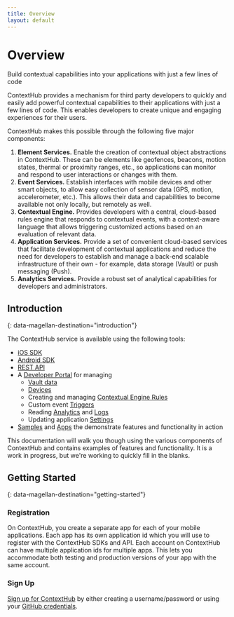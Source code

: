 ```yaml
---
title: Overview
layout: default
---
```


# Overview

<p class="subtitle">Build contextual capabilities into your applications with just a few lines of code</p>

ContextHub provides a mechanism for third party developers to quickly and easily add powerful contextual capabilities to their applications with just a few lines of code. This enables developers to create unique and engaging experiences for their users.

ContextHub makes this possible through the following five major components:


1. **Element Services.** Enable the creation of contextual object abstractions in ContextHub. These can be elements like geofences, beacons, motion states, thermal or proximity ranges, etc., so applications can monitor and respond to user interactions or changes with them.
2. **Event Services.** Establish interfaces with mobile devices and other smart objects, to allow easy collection of sensor data (GPS, motion, accelerometer, etc.). This allows their data and capabilities to become available not only locally, but remotely as well.
3. **Contextual Engine.** Provides developers with a central, cloud-based rules engine that responds to contextual events, with a context-aware language that allows triggering customized actions based on an evaluation of relevant data.
4. **Application Services.** Provide a set of convenient cloud-based services that facilitate development of contextual applications and reduce the need for developers to establish and manage a back-end scalable infrastructure of their own - for example, data storage (Vault) or push messaging (Push).</span>
5. **Analytics Services.** Provide a robust set of analytical capabilities for developers and administrators.

## Introduction
{: data-magellan-destination="introduction"}

The ContextHub service is available using the following tools:

- [iOS SDK](/docs/ios/)
- [Android SDK](/docs/android/)
- [REST API](/contexthub-api/)
- A [Developer Portal](/docs/admin/) for managing
    - [Vault data](/docs/admin/#Vault)
    - [Devices](/docs/admin/#Devices)
    - Creating and managing [Contextual Engine Rules](/docs/contextualengine/)
    - Custom event [Triggers](/docs/admin/#Triggers)
    - Reading [Analytics](/docs/admin/#Analytics) and [Logs](/docs/admin/#Logs)
    - Updating application [Settings](/docs/admin/#Settings)
- [Samples](/docs/samples/) and [Apps](/docs/apps/) the demonstrate features and functionality in action

This documentation will walk you though using the various components of ContextHub and contains examples of features and functionality. It is a work in progress, but we're working to quickly fill in the blanks.

## Getting Started
{: data-magellan-destination="getting-started"}

### Registration
On ContextHub, you create a separate app for each of your mobile applications. Each app has its own application id which you will use to register with the ContextHub SDKs and API. Each account on ContextHub can have multiple application ids for multiple apps. This lets you accommodate both testing and production versions of your app with the same account.

### Sign Up
[Sign up for ContextHub](https://app.contexthub.com) by either creating a username/password or using your [GitHub credentials](https://github.com/).
